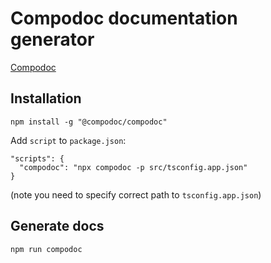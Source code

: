 # Compodoc documentation generator

[Compodoc](https://compodoc.app/)

## Installation 

````
npm install -g "@compodoc/compodoc"
````

Add `script` to `package.json`:

````
"scripts": {
  "compodoc": "npx compodoc -p src/tsconfig.app.json"
}
````

(note you need to specify correct path to `tsconfig.app.json`)

## Generate docs

````
npm run compodoc
````
